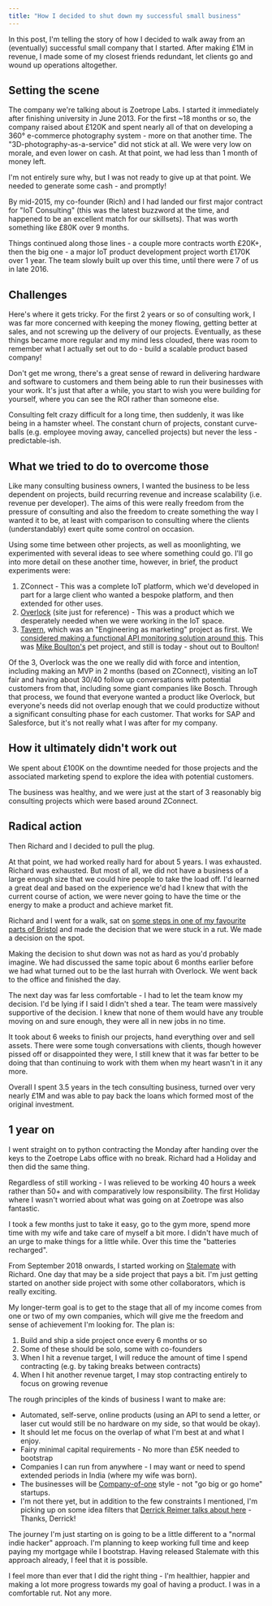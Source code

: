 ```yaml
---
title: "How I decided to shut down my successful small business"
---
```


In this post, I'm telling the story of how I decided to walk away from an (eventually) successful small company that I started. After making £1M in revenue, I made some of my closest friends redundant, let clients go and wound up operations altogether.

## Setting the scene
The company we're talking about is Zoetrope Labs. I started it immediately after finishing university in June 2013. For the first \~18 months or so, the company raised about £120K and spent nearly all of that on developing a 360&deg; e-commerce photography system - more on that another time. The "3D-photography-as-a-service" did not stick at all. We were very low on morale, and even lower on cash. At that point, we had less than 1 month of money left.

I'm not entirely sure why, but I was not ready to give up at that point. We needed to generate some cash - and promptly!

By mid-2015, my co-founder (Rich) and I had landed our first major contract for "IoT Consulting" (this was the latest buzzword at the time, and happened to be an excellent match for our skillsets). That was worth something like £80K over 9 months.

Things continued along those lines - a couple more contracts worth £20K+, then the big one - a major IoT product development project worth £170K over 1 year. The team slowly built up over this time, until there were 7 of us in late 2016.

## Challenges
Here's where it gets tricky. For the first 2 years or so of consulting work, I was far more concerned with keeping the money flowing, getting better at sales, and not screwing up the delivery of our projects. Eventually, as these things became more regular and my mind less clouded, there was room to remember what I actually set out to do - build a scalable product based company!

Don't get me wrong, there's a great sense of reward in delivering hardware and software to customers and them being able to run their businesses with your work. It's just that after a while, you start to wish you were building for yourself, where you can see the ROI rather than someone else.

Consulting felt crazy difficult for a long time, then suddenly, it was like being in a hamster wheel. The constant churn of projects, constant curve-balls (e.g. employee moving away, cancelled projects) but never the less - predictable-ish.

## What we tried to do to overcome those
Like many consulting business owners, I wanted the business to be less dependent on projects, build recurring revenue and increase scalability (i.e. revenue per developer). The aims of this were really freedom from the pressure of consulting and also the freedom to create something the way I wanted it to be, at least with comparison to consulting where the clients (understandably) exert quite some control on occasion.

Using some time between other projects, as well as moonlighting, we experimented with several ideas to see where something could go. I'll go into more detail on these another time, however, in brief, the product experiments were:
1. ZConnect - This was a complete IoT platform, which we'd developed in part for a large client who wanted a bespoke platform, and then extended for other uses.
2. [Overlock](https://overlock.io/) (site just for reference) - This was a product which we desperately needed when we were working in the IoT space.
3. [Tavern](https://taverntesting.github.io/), which was an "Engineering as marketing" project as first. We [considered making a functional API monitoring solution around this](https://github.com/taverntesting/tavern/issues/91). This was [Mike Boulton's](https://github.com/michaelboulton) pet project, and still is today - shout out to Boulton!

Of the 3, Overlock was the one we really did with force and intention, including making an MVP in 2 months (based on ZConnect), visiting an IoT fair and having about 30/40 follow up conversations with potential customers from that, including some giant companies like Bosch. Through that process, we found that everyone wanted a product like Overlock, but everyone's needs did not overlap enough that we could productize without a significant consulting phase for each customer. That works for SAP and Salesforce, but it's not really what I was after for my company.

## How it ultimately didn't work out
We spent about £100K on the downtime needed for those projects and the associated marketing spend to explore the idea with potential customers.

The business was healthy, and we were just at the start of 3 reasonably big consulting projects which were based around ZConnect.

## Radical action
Then Richard and I decided to pull the plug.

At that point, we had worked really hard for about 5 years. I was exhausted. Richard was exhausted. But most of all, we did not have a business of a large enough size that we could hire people to take the load off. I'd learned a great deal and based on the experience we'd had I knew that with the current course of action, we were never going to have the time or the energy to make a product and achieve market fit.

Richard and I went for a walk, sat on [some steps in one of my favourite parts of Bristol](https://goo.gl/maps/LC3Wut8P9g48szC98) and made the decision that we were stuck in a rut. We made a decision on the spot.

Making the decision to shut down was not as hard as you'd probably imagine. We had discussed the same topic about 6 months earlier before we had what turned out to be the last hurrah with Overlock. We went back to the office and finished the day.

The next day was far less comfortable - I had to let the team know my decision. I'd be lying if I said I didn't shed a tear. The team were massively supportive of the decision. I knew that none of them would have any trouble moving on and sure enough, they were all in new jobs in no time.

It took about 6 weeks to finish our projects, hand everything over and sell assets. There were some tough conversations with clients, though however pissed off or disappointed they were, I still knew that it was far better to be doing that than continuing to work with them when my heart wasn't in it any more.

Overall I spent 3.5 years in the tech consulting business, turned over very nearly £1M and was able to pay back the loans which formed most of the original investment.

## 1 year on
I went straight on to python contracting the Monday after handing over the keys to the Zoetrope Labs office with no break. Richard had a Holiday and then did the same thing.

Regardless of still working - I was relieved to be working 40 hours a week rather than 50+ and with comparatively low responsibility. The first Holiday where I wasn't worried about what was going on at Zoetrope was also fantastic.

I took a few months just to take it easy, go to the gym more, spend more time with my wife and take care of myself a bit more. I didn't have much of an urge to make things for a little while. Over this time the "batteries recharged".

From September 2018 onwards, I started working on [Stalemate](https://stalemate.io) with Richard. One day that may be a side project that pays a bit. I'm just getting started on another side project with some other collaborators, which is really exciting.

My longer-term goal is to get to the stage that all of my income comes from one or two of my own companies, which will give me the freedom and sense of achievement I'm looking for. The plan is:

1. Build and ship a side project once every 6 months or so
2. Some of these should be solo, some with co-founders
3. When I hit a revenue target, I will reduce the amount of time I spend contracting (e.g. by taking breaks between contracts)
4. When I hit another revenue target, I may stop contracting entirely to focus on growing revenue

The rough principles of the kinds of business I want to make are:
* Automated, self-serve, online products (using an API to send a letter, or laser cut would still be no hardware on my side, so that would be okay).
* It should let me focus on the overlap of what I'm best at and what I enjoy.
* Fairy minimal capital requirements - No more than £5K needed to bootstrap
* Companies I can run from anywhere - I may want or need to spend extended periods in India (where my wife was born).
* The businesses will be [Company-of-one](https://ofone.co) style - not "go big or go home" startups.
* I'm not there yet, but in addition to the few constraints I mentioned, I'm picking up on some idea filters that [Derrick Reimer talks about here](https://www.derrickreimer.com/essays/2019/05/28/finding-my-next-bootstrapped-business-idea.html) - Thanks, Derrick!

The journey I'm just starting on is going to be a little different to a "normal indie hacker" approach. I'm planning to keep working full time and keep paying my mortgage while I bootstrap. Having released Stalemate with this approach already, I feel that it is possible.

I feel more than ever that I did the right thing - I'm healthier, happier and making a lot more progress towards my goal of having a product. I was in a comfortable rut. Not any more.
